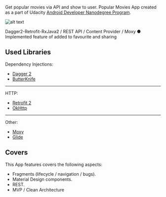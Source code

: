 Get popular movies via API and show to user. Popular Movies App created as a part of Udacity [Android Developer Nanodegree Program](https://www.udacity.com/course/android-developer-nanodegree-by-google--nd801).

![alt text](http://images.vfl.ru/ii/1535399676/4e536804/23081949.jpg)

Dagger2-Retrofit-RxJava2 / REST API / Content Provider / Moxy ● Implemented feature of added to favourite and sharing 

## Used Libraries
Dependency Injections:
* [Dagger 2](https://github.com/google/dagger)
* [ButterKnife](https://github.com/JakeWharton/butterknife)
___
HTTP:
* [Retrofit 2](https://github.com/square/retrofit) 
* [OkHttp](https://github.com/square/okhttp)
___
Other:
* [Moxy](https://github.com/Arello-Mobile/Moxy)
* [Glide](https://github.com/bumptech/glide)

## Covers
This App features covers the following aspects:
* Fragments (lifecycle / navigation / bugs).
* Material Design components.
* REST.
* MVP / Clean Architecture
